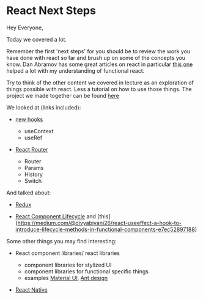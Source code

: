 
# React Next Steps

Hey Everyone, 

Today we covered a lot.  

Remember the first 'next steps' for you should be to review the work you have done with react so far and brush up on some of the concepts you know. Dan Abramov has some great articles on react in particular [this one](https://overreacted.io/a-complete-guide-to-useeffect/) helped a lot with my understanding of functional react.  

Try to think of the other content we covered in lecture as an exploration of things possible with react. Less a tutorial on how to use those things. 
The project we made together can be found [here](https://github.com/tborsa/react-next-steps/tree/2020sep8/src)

We looked at (links included):

- [new hooks](https://reactjs.org/docs/hooks-reference.html#usecontext)
  - useContext 
  - useRef

- [React Router](https://reacttraining.com/react-router/web/guides/quick-start)
  - Router
  - Params
  - History
  - Switch

And talked about:

- [Redux](https://redux.js.org/introduction/getting-started)

- [React Component Lifecycle](https://reactjs.org/docs/state-and-lifecycle.html)
and [this] (https://medium.com/@divyabiyani26/react-useeffect-a-hook-to-introduce-lifecycle-methods-in-functional-components-e7ec52897188)

Some other things you may find interesting:

- React component libraries/ react libraries
  - component libraries for stylized UI
  - component libraries for functional specific things
  - examples [Material UI](https://material-ui.com/), [Ant design](https://ant.design/)

- [React Native](https://facebook.github.io/react-native/docs/tutorial)


